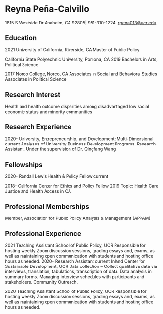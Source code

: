 # Reyna Peña-Calvillo 
1815 S Westside Dr Anaheim, CA 92805| 951-310-1224| rpena013@ucr.edu

## Education 

2021		University of California, Riverside, CA
		Master of Public Policy 

California State Polytechnic University, Pomona, CA 
2019		Bachelors in Arts, Political Science 

2017		Norco College, Norco, CA 
		Associates in Social and Behavioral Studies 
		Associates in Political Science 

## Research Interest 

Health and health outcome disparities among disadvantaged low social economic status and minority communities

## Research Experience 

2020-	University, Entrepreneurship, and Development: Multi-Dimensional
current	Analyses of University Business Development Programs. Research Assistant. Under the supervision of Dr. Qingfang Wang. 

## Fellowships 

2020-		Randall Lewis Health & Policy Fellow 
current 	

2018-		California Center for Ethics and Policy Fellow 
2019		 Topic: Health Care Justice and Health Access in CA	

## Professional Memberships

Member, Association for Public Policy Analysis & Management (APPAM)  

## Professional Experience 

2021		Teaching Assistant 
		School of Public Policy, UCR
Responsible for hosting weekly Zoom discussion sessions, grading essays and, exams, as well as maintaining open communication with students and hosting office hours as needed. 
2020-		Research Assistant 
current 	Inland Center for Sustainable Development, UCR
Data collection – Collect qualitative data via interviews, translation, tabulations, transcription of data. Data analysis in summary forms. Managing interview schedules with participants and stakeholders. Community Outreach. 

2020		Teaching Assistant 
		School of Public Policy, UCR
Responsible for hosting weekly Zoom discussion sessions, grading essays and, exams, as well as maintaining open communication with students and hosting office hours as needed. 




